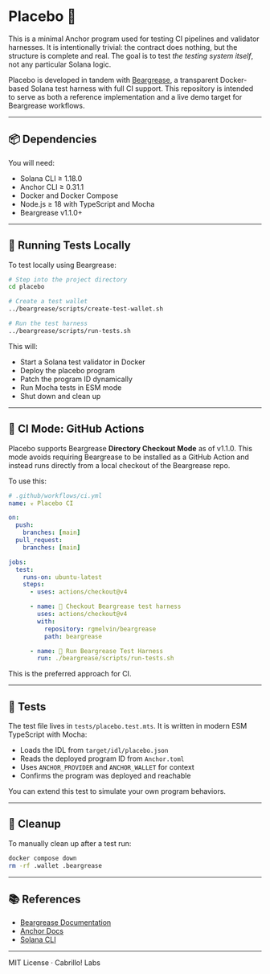 # Placebo 🧪

This is a minimal Anchor program used for testing CI pipelines and validator harnesses. It is intentionally trivial: the contract does nothing, but the structure is complete and real. The goal is to test *the testing system itself*, not any particular Solana logic.

Placebo is developed in tandem with [Beargrease](https://github.com/rgmelvin/beargrease-by-cabrillo), a transparent Docker-based Solana test harness with full CI support. This repository is intended to serve as both a reference implementation and a live demo target for Beargrease workflows.

---

## 📦 Dependencies

You will need:

- Solana CLI ≥ 1.18.0
- Anchor CLI ≥ 0.31.1
- Docker and Docker Compose
- Node.js ≥ 18 with TypeScript and Mocha
- Beargrease v1.1.0+

---

## 🧪 Running Tests Locally

To test locally using Beargrease:

```bash
# Step into the project directory
cd placebo

# Create a test wallet
../beargrease/scripts/create-test-wallet.sh

# Run the test harness
../beargrease/scripts/run-tests.sh
```

This will:
- Start a Solana test validator in Docker
- Deploy the placebo program
- Patch the program ID dynamically
- Run Mocha tests in ESM mode
- Shut down and clean up

---

## 🤖 CI Mode: GitHub Actions

Placebo supports Beargrease **Directory Checkout Mode** as of v1.1.0. This mode avoids requiring Beargrease to be installed as a GitHub Action and instead runs directly from a local checkout of the Beargrease repo.

To use this:

```yaml
# .github/workflows/ci.yml
name: ☣️ Placebo CI

on:
  push:
    branches: [main]
  pull_request:
    branches: [main]

jobs:
  test:
    runs-on: ubuntu-latest
    steps:
      - uses: actions/checkout@v4

      - name: 📁 Checkout Beargrease test harness
        uses: actions/checkout@v4
        with:
          repository: rgmelvin/beargrease
          path: beargrease

      - name: 🧪 Run Beargrease Test Harness
        run: ./beargrease/scripts/run-tests.sh
```

This is the preferred approach for CI.

---

## 🔬 Tests

The test file lives in `tests/placebo.test.mts`. It is written in modern ESM TypeScript with Mocha:

- Loads the IDL from `target/idl/placebo.json`
- Reads the deployed program ID from `Anchor.toml`
- Uses `ANCHOR_PROVIDER` and `ANCHOR_WALLET` for context
- Confirms the program was deployed and reachable

You can extend this test to simulate your own program behaviors.

---

## 🧹 Cleanup

To manually clean up after a test run:

```bash
docker compose down
rm -rf .wallet .beargrease
```

---

## 📚 References

- [Beargrease Documentation](https://github.com/rgmelvin/beargrease-by-cabrillo)
- [Anchor Docs](https://book.anchor-lang.com/)
- [Solana CLI](https://docs.solana.com/cli)

---

MIT License · Cabrillo! Labs